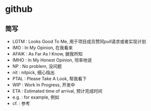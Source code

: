 # github

## 简写

- LGTM : Looks Good To Me, 用于项目成员赞同pull请求或者实现计划
- IMO : In My Opinion, 在我看来
- AFAIK : As Far As I Know, 据我所知
- IMHO : In My Honest Opinion, 坦率地说
- NP : No problem, 没问题
- nit : nitpick, 细心指出
- PTAL : Please Take A Look, 帮我看下
- WIP : Work In Progress, 开发中
- ETA : Estimated time of arrival, 预计完成时间
- e.g. : for example, 例如
- cf. : 参考